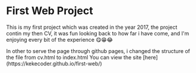 # First Web Project
<p>
  This is my first project which was created in the year 2017, the project contin my then CV, it was fun looking back to how far i have come, and I'm enjoying every bit of the experience 😋😁😂
</p>
<p>
In other to serve the page through github pages, i changed the structure of the file from cv.html to index.html
You can view the site [here](https://kekecoder.github.io/first-web/)
</p>